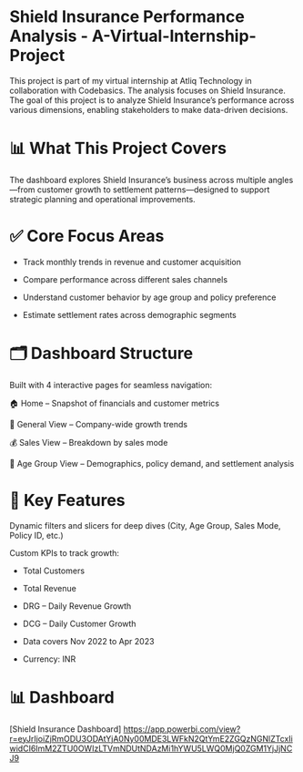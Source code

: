 # Shield Insurance Performance Analysis - A-Virtual-Internship-Project

This project is part of my virtual internship at Atliq Technology in collaboration with Codebasics. 
The analysis focuses on Shield Insurance. The goal of this project is to analyze Shield Insurance’s 
performance across various dimensions, enabling stakeholders to make data-driven decisions.

# 📊 What This Project Covers
The dashboard explores Shield Insurance’s business across multiple angles—from customer growth to settlement patterns—designed to support strategic planning and operational improvements.

# ✅ Core Focus Areas
- Track monthly trends in revenue and customer acquisition

- Compare performance across different sales channels

- Understand customer behavior by age group and policy preference

- Estimate settlement rates across demographic segments

# 🗂 Dashboard Structure
Built with 4 interactive pages for seamless navigation:

🏠 Home – Snapshot of financials and customer metrics

📌 General View – Company-wide growth trends

💰 Sales View – Breakdown by sales mode

👥 Age Group View – Demographics, policy demand, and settlement analysis

# 🌟 Key Features
Dynamic filters and slicers for deep dives (City, Age Group, Sales Mode, Policy ID, etc.)

Custom KPIs to track growth:

- Total Customers

- Total Revenue

- DRG – Daily Revenue Growth

- DCG – Daily Customer Growth

- Data covers Nov 2022 to Apr 2023

- Currency: INR

# 📊 Dashboard
[Shield Insurance Dashboard]
https://app.powerbi.com/view?r=eyJrIjoiZjRmODU3ODAtYjA0Ny00MDE3LWFkN2QtYmE2ZGQzNGNlZTcxIiwidCI6ImM2ZTU0OWIzLTVmNDUtNDAzMi1hYWU5LWQ0MjQ0ZGM1YjJjNCJ9

